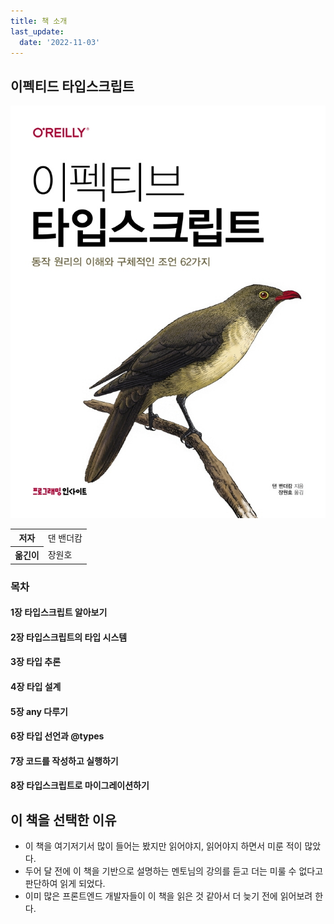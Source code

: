 ```yaml
---
title: 책 소개
last_update:
  date: '2022-11-03'
---
```


## 이펙티드 타입스크립트

![effective-typescript](./imgaes/book.jpeg)

<table>
  <tr>
    <th>저자</th>
    <td>댄 밴더캄</td>
  </tr>
  <tr>
    <th>옮긴이</th>
    <td>장원호</td>
  </tr>
</table>

### 목차

#### 1장 타입스크립트 알아보기

#### 2장 타입스크립트의 타입 시스템

#### 3장 타입 추론

#### 4장 타입 설계

#### 5장 any 다루기

#### 6장 타입 선언과 @types

#### 7장 코드를 작성하고 실행하기

#### 8장 타입스크립트로 마이그레이션하기

## 이 책을 선택한 이유

- 이 책을 여기저기서 많이 들어는 봤지만 읽어야지, 읽어야지 하면서 미룬 적이 많았다.
- 두어 달 전에 이 책을 기반으로 설명하는 멘토님의 강의를 듣고 더는 미룰 수 없다고 판단하여 읽게 되었다.
- 이미 많은 프론트엔드 개발자들이 이 책을 읽은 것 같아서 더 늦기 전에 읽어보려 한다.
